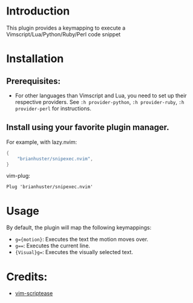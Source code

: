 # Introduction

This plugin provides a keymapping to execute a Vimscript/Lua/Python/Ruby/Perl code snippet

# Installation

## Prerequisites:

- For other languages than Vimscript and Lua, you need to set up their respective providers. See `:h provider-python`, `:h provider-ruby`, `:h provider-perl` for instructions.

## Install using your favorite plugin manager.

For example, with lazy.nvim:

```lua
{
    "brianhuster/snipexec.nvim",
}
```

vim-plug:
```vim
Plug 'brianhuster/snipexec.nvim'
```

# Usage

By default, the plugin will map the following keymappings:

- `g={motion}`: Executes the text the motion moves over.
- `g==`: Executes the current line.
- `{Visual}g=`: Executes the visually selected text.

# Credits:
- [vim-scriptease](https://github.com/tpope/vim-scriptease)
